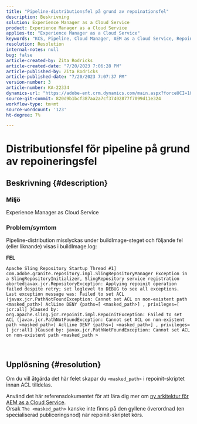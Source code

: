 ```yaml
---
title: "Pipeline-distributionsfel på grund av repoinationsfel"
description: Beskrivning
solution: Experience Manager as a Cloud Service
product: Experience Manager as a Cloud Service
applies-to: "Experience Manager as a Cloud Service"
keywords: "KCS, Pipeline, Cloud Manager, AEM as a Cloud Service, Repoinit error "
resolution: Resolution
internal-notes: null
bug: false
article-created-by: Zita Rodricks
article-created-date: "7/20/2023 7:06:28 PM"
article-published-by: Zita Rodricks
article-published-date: "7/20/2023 7:07:37 PM"
version-number: 3
article-number: KA-22334
dynamics-url: "https://adobe-ent.crm.dynamics.com/main.aspx?forceUCI=1&pagetype=entityrecord&etn=knowledgearticle&id=49d97881-3027-ee11-9966-6045bd0065b6"
source-git-commit: 820d9b1bcf387aa2a7cf37402877f7099d11e324
workflow-type: tm+mt
source-wordcount: '123'
ht-degree: 7%

---
```


# Distributionsfel för pipeline på grund av repoineringsfel

## Beskrivning {#description}


### Miljö

Experience Manager as Cloud Service

### Problem/symtom

Pipeline-distribution misslyckas under buildImage-steget och följande fel (eller liknande) visas i<b> </b>buildImage.log:


<b>FEL</b>


```
Apache Sling Repository Startup Thread #1]  com.adobe.granite.repository.impl.SlingRepositoryManager Exception in a SlingRepositoryInitializer, SlingRepository service registration abortedjavax.jcr.RepositoryException: Applying repoinit operation failed despite retry; set loglevel to DEBUG to see all exceptions. Last exception message was: Failed to set ACL (javax.jcr.PathNotFoundException: Cannot set ACL on non-existent path <masked_path>) AclLine DENY {paths=[ <masked_path>] , privileges=[ jcr:all] }Caused by: org.apache.sling.jcr.repoinit.impl.RepoInitException: Failed to set ACL (javax.jcr.PathNotFoundException: Cannot set ACL on non-existent path <masked_path>) AclLine DENY {paths=[ <masked_path>] , privileges=[ jcr:all] }Caused by: javax.jcr.PathNotFoundException: Cannot set ACL on non-existent path <masked_path >
```



` `
` `


## Upplösning {#resolution}


Om du vill åtgärda det här felet skapar du `<masked_path>` i repoinit-skriptet innan ACL tilldelas.

Använd det här referensdokumentet för att lära dig mer om [ny arkitektur för AEM as a Cloud Service](https://experienceleague.adobe.com/docs/experience-manager-cloud-service/content/overview/architecture.html?lang=en#key-evolutions:~:text=publish%20nodes.%20The-,golden%20överordnad,-is%20a%20special).
<br>Orsak
`The <masked_path>` kanske inte finns på den gyllene överordnad (en specialiserad publiceringsnod) när repoinit-skriptet körs.<br>


